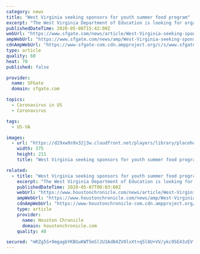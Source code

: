 ```yaml
---
category: news
title: "West Virginia seeking sponsors for youth summer food program"
excerpt: "The West Virginia Department of Education is looking for organizations to help with programs to feed children during the summer when school is out. The agency wants county boards of education, local government agencies and other nonprofit organizations to participate in the Summer Food Service Program."
publishedDateTime: 2020-05-06T15:42:00Z
webUrl: "https://www.sfgate.com/news/article/West-Virginia-seeking-sponsors-for-youth-summer-15249812.php"
ampWebUrl: "https://www.sfgate.com/news/amp/West-Virginia-seeking-sponsors-for-youth-summer-15249812.php"
cdnAmpWebUrl: "https://www-sfgate-com.cdn.ampproject.org/c/s/www.sfgate.com/news/amp/West-Virginia-seeking-sponsors-for-youth-summer-15249812.php"
type: article
quality: 60
heat: 70
published: false

provider:
  name: SFGate
  domain: sfgate.com

topics:
  - Coronavirus in US
  - Coronavirus

tags:
  - US-VA

images:
  - url: "https://d29xw9s9x32j3w.cloudfront.net/players/library/placeholder.png"
    width: 375
    height: 211
    title: "West Virginia seeking sponsors for youth summer food program"

related:
  - title: "West Virginia seeking sponsors for youth summer food program"
    excerpt: "The West Virginia Department of Education is looking for organizations to help with programs to feed children during the summer when school is out. The agency wants county boards of education, local government agencies and other nonprofit organizations to participate in the Summer Food Service Program."
    publishedDateTime: 2020-05-07T00:03:00Z
    webUrl: "https://www.houstonchronicle.com/news/article/West-Virginia-seeking-sponsors-for-youth-summer-15249812.php"
    ampWebUrl: "https://www.houstonchronicle.com/news/amp/West-Virginia-seeking-sponsors-for-youth-summer-15249812.php"
    cdnAmpWebUrl: "https://www-houstonchronicle-com.cdn.ampproject.org/c/s/www.houstonchronicle.com/news/amp/West-Virginia-seeking-sponsors-for-youth-summer-15249812.php"
    type: article
    provider:
      name: Houston Chronicle
      domain: houstonchronicle.com
    quality: 40

secured: "mRZg5S+9mgagbYKBGuKWT5mSlJU3AdB4ZVOlxXt+q5l8U+VV/ykc9SE43zEVfESw9yKGL6AmLEbNdBx/Xq3BPjOR9S25WtKxjrMbgU3Yl6zCkcv2DOJQihRKdRQowx+W4Unng5IvCt431WN1jvxgr9Qdh8QqWaaXmcRabX1kExgWBpkp2mDGmtXM5qtENOj6Q65hvO8D5pJskWFFMZw1nPPMiRUuVjqtMteRRw/kkvY88Y1y7McWbhtiScfsC3SAOM2XMU2H68D2kd45dOpjKwwx8p7jAslZticZXAwlchHyNg8NozORnIo7gjFkTmlw;AGBhTKwQ1m/10J3iJgPOTw=="
---
```


